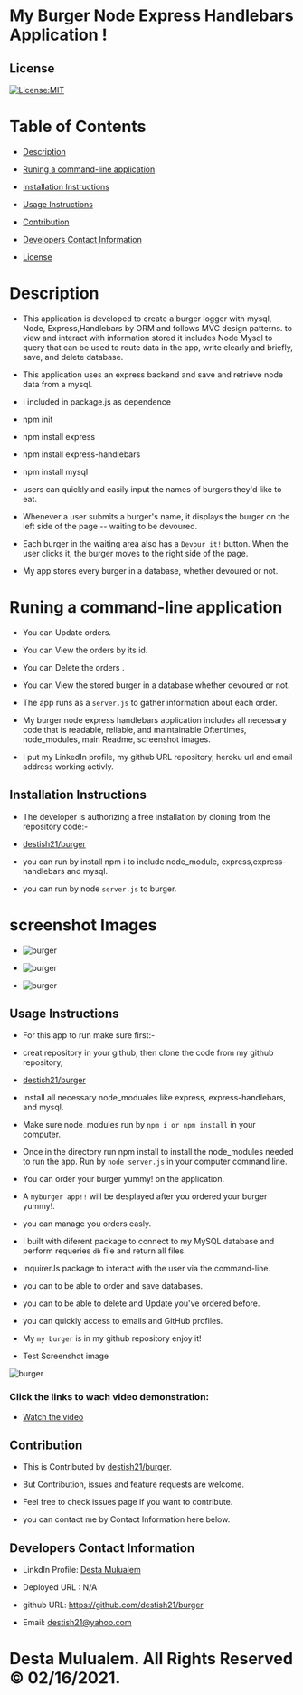 # My Burger Node Express Handlebars Application !

## License
   [![License:MIT](https://img.shields.io/badge/License-MIT-yellow.svg)](https://opensource.org/licenses/MIT)

  
   # Table of Contents

   * [Description](#Description)

   * [Runing a command-line application ](#Runing-a-command-line-application) 

   * [Installation Instructions](#installation-instructions)
  
   * [Usage Instructions](#usage-instructions)
  
   * [Contribution](#Contribution)
  
   * [Developers Contact Information](#Developers-Contact-Information)

   * [License](#license)

   # Description

   * This application is developed to create a burger logger with mysql, Node, Express,Handlebars by ORM and follows MVC design patterns. to view and interact with information stored it includes Node Mysql to query that can be used to route data in the app, write clearly and briefly, save, and delete database.
   * This application uses an express backend and save and retrieve node data from a mysql. 
   * I included in package.js as dependence

   * npm init

   * npm install express

   * npm install express-handlebars

   * npm install mysql


   * users can quickly and easily input the names of burgers they'd like to eat.


   * Whenever a user submits a burger's name, it displays the burger on the left side of the page -- waiting to be devoured. 

   * Each burger in the waiting area also has a `Devour it!` button. When the user clicks it, the burger moves to the right side of the page.

   * My app stores every burger in a database, whether devoured or not.


   #  Runing a command-line application 

   * You can Update orders.
   * You can View the orders by its id.
   * You can Delete the orders .

   * You can View the stored burger in a database whether devoured or not.

   * The app runs as a `server.js` to gather information about each order. 


   * My burger node express handlebars application includes all necessary code that is readable, reliable, and maintainable Oftentimes, node_modules,  main Readme, screenshot images.

   * I put my LinkedIn profile, my github URL repository, heroku url and email address working activly.

   ## Installation Instructions

   * The developer is authorizing a free installation by cloning from the repository code:- 

   * [destish21/burger](https://github.com/destish21/burger)

   * you can run by install npm i to include node_module, express,express-handlebars and mysql.

   * you can run by node `server.js` to burger.

   # screenshot Images
   * ![burger](./Images/allETracker.png)

   * ![burger](./Images/EByRoles&Allmanagers.png)
   
   * ![burger](./Images/AllDepart&AllEbyDepart.png)

   ## Usage Instructions

   * For this app to run make sure first:-

   * creat repository in your github, then clone the code from my github repository,

   * [destish21/burger](https://github.com/destish21/burger)

   * Install all necessary  node_moduales like express, express-handlebars, and mysql.

   * Make sure node_modules run by `npm i or npm install`
     in your computer.

   * Once in the directory run npm install to install the node_modules needed to run the app.
    Run by  `node server.js` in your computer command line.

   * You can order your burger yummy! on the application.

   * A `myburger app!!`  will be desplayed after you ordered your burger yummy!. 

   * you can manage you orders easly.

   * I built with diferent package to connect to my MySQL database and perform requeries `db` file and return all files.

   * InquirerJs package to interact with the user via the command-line.


   * you can to be able to order and save databases.

   * you can to be able to delete and Update  you've ordered before.

   * you can  quickly access to emails and GitHub profiles.

   * My `my burger` is in my github repository enjoy it!

   * Test Screenshot image 
 
   ![burger](./Images/prompt.png)
  
   ### Click the  links to wach video  demonstration:  

   * [Watch the video ](https://drive.google.com/file/d/1rgVSVhG-DRQTNpzqhZfX6vCmG51VK1-P/view?usp=sharing)
  
   ## Contribution
  
   * This is Contributed by [destish21/burger](https://github.com/destish21/burger). 
   
   * But Contribution, issues and feature requests are welcome.
   * Feel free to check issues page if you want to contribute. 
   * you can contact me by Contact Information here below.

   ## Developers Contact Information
   * LinkdIn Profile: [Desta Mulualem](https://www.linkedin.com/in/desta-mulualem-6718b1203/)
   * Deployed URL :  N/A
   * github URL:  https://github.com/destish21/burger

   * Email: destish21@yahoo.com
   
   # Desta Mulualem. All Rights Reserved © 02/16/2021.
